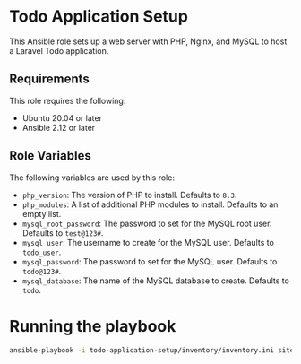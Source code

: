 # Todo Application Setup

This Ansible role sets up a web server with PHP, Nginx, and MySQL to host a Laravel Todo application.

## Requirements

This role requires the following:

* Ubuntu 20.04 or later
* Ansible 2.12 or later

## Role Variables

The following variables are used by this role:

* `php_version`: The version of PHP to install. Defaults to `8.3`.
* `php_modules`: A list of additional PHP modules to install. Defaults to an empty list.
* `mysql_root_password`: The password to set for the MySQL root user. Defaults to `test@123#`.
* `mysql_user`: The username to create for the MySQL user. Defaults to `todo_user`.
* `mysql_password`: The password to set for the MySQL user. Defaults to `todo@123#`.
* `mysql_database`: The name of the MySQL database to create. Defaults to `todo`.

# Running the playbook
```bash
ansible-playbook -i todo-application-setup/inventory/inventory.ini sitefiles/todo-setup.yml --private-key=~/.ssh/id_rsa --become -u ubuntu -e todo-application-setup/vars/vars.yaml
```

